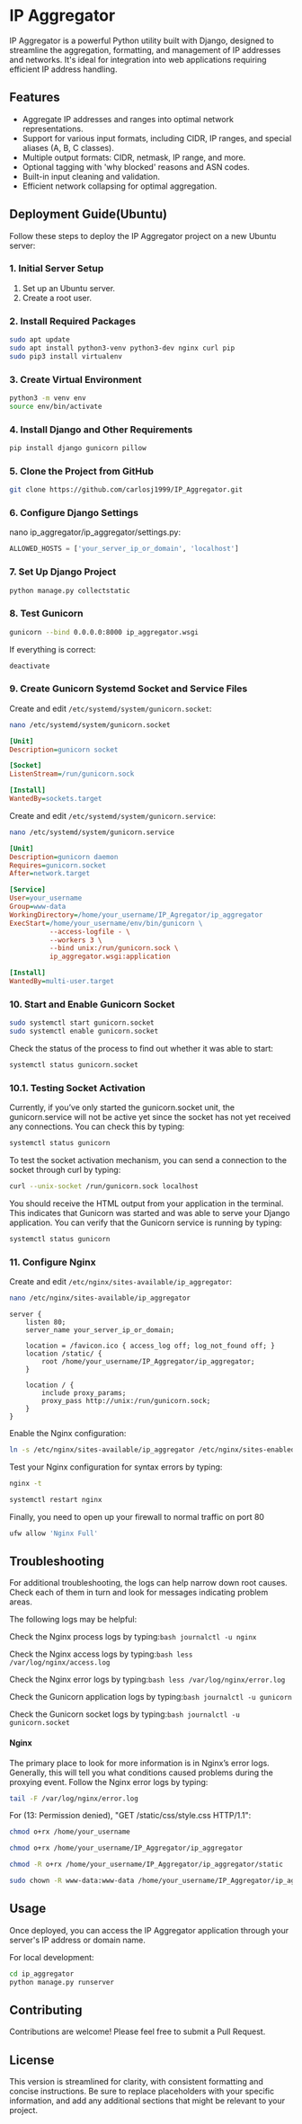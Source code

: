 # IP Aggregator

IP Aggregator is a powerful Python utility built with Django, designed to streamline the aggregation, formatting, and management of IP addresses and networks. It's ideal for integration into web applications requiring efficient IP address handling.

## Features

- Aggregate IP addresses and ranges into optimal network representations.
- Support for various input formats, including CIDR, IP ranges, and special aliases (A, B, C classes).
- Multiple output formats: CIDR, netmask, IP range, and more.
- Optional tagging with 'why blocked' reasons and ASN codes.
- Built-in input cleaning and validation.
- Efficient network collapsing for optimal aggregation.

## Deployment Guide(Ubuntu)

Follow these steps to deploy the IP Aggregator project on a new Ubuntu server:

### 1. Initial Server Setup

1. Set up an Ubuntu server.
2. Create a root user.

### 2. Install Required Packages

```bash
sudo apt update
sudo apt install python3-venv python3-dev nginx curl pip
sudo pip3 install virtualenv
```

### 3. Create  Virtual Environment

```bash
python3 -m venv env
source env/bin/activate
```

### 4. Install Django and Other Requirements

```bash
pip install django gunicorn pillow
```

### 5. Clone the Project from GitHub

```bash
git clone https://github.com/carlosj1999/IP_Aggregator.git
```

### 6. Configure Django Settings

nano ip_aggregator/ip_aggregator/settings.py:

```python
ALLOWED_HOSTS = ['your_server_ip_or_domain', 'localhost']
```

### 7. Set Up Django Project

```bash
python manage.py collectstatic
```

### 8. Test Gunicorn

```bash
gunicorn --bind 0.0.0.0:8000 ip_aggregator.wsgi
```
If everything is correct:
```bash
deactivate
```

### 9. Create Gunicorn Systemd Socket and Service Files

Create and edit `/etc/systemd/system/gunicorn.socket`:

```bash
nano /etc/systemd/system/gunicorn.socket
```

```ini
[Unit]
Description=gunicorn socket

[Socket]
ListenStream=/run/gunicorn.sock

[Install]
WantedBy=sockets.target
```

Create and edit `/etc/systemd/system/gunicorn.service`:

```bash
nano /etc/systemd/system/gunicorn.service
```
```ini
[Unit]
Description=gunicorn daemon
Requires=gunicorn.socket
After=network.target

[Service]
User=your_username
Group=www-data
WorkingDirectory=/home/your_username/IP_Agregator/ip_aggregator
ExecStart=/home/your_username/env/bin/gunicorn \
          --access-logfile - \
          --workers 3 \
          --bind unix:/run/gunicorn.sock \
          ip_aggregator.wsgi:application

[Install]
WantedBy=multi-user.target
```

### 10. Start and Enable Gunicorn Socket

```bash
sudo systemctl start gunicorn.socket
sudo systemctl enable gunicorn.socket
```
Check the status of the process to find out whether it was able to start:
```bash
systemctl status gunicorn.socket
```
### 10.1. Testing Socket Activation
Currently, if you’ve only started the gunicorn.socket unit, the gunicorn.service will not be active yet since the socket has not yet received any connections. You can check this by typing:
```bash
systemctl status gunicorn
```
To test the socket activation mechanism, you can send a connection to the socket through curl by typing:
```bash
curl --unix-socket /run/gunicorn.sock localhost
```
You should receive the HTML output from your application in the terminal. This indicates that Gunicorn was started and was able to serve your Django application. You can verify that the Gunicorn service is running by typing:
```bash
systemctl status gunicorn
```

### 11. Configure Nginx

Create and edit `/etc/nginx/sites-available/ip_aggregator`:

```bash
nano /etc/nginx/sites-available/ip_aggregator
```
```nginx
server {
    listen 80;
    server_name your_server_ip_or_domain;

    location = /favicon.ico { access_log off; log_not_found off; }
    location /static/ {
        root /home/your_username/IP_Aggregator/ip_aggregator;
    }

    location / {
        include proxy_params;
        proxy_pass http://unix:/run/gunicorn.sock;
    }
}
```

Enable the Nginx configuration:
```bash
ln -s /etc/nginx/sites-available/ip_aggregator /etc/nginx/sites-enabled
```
Test your Nginx configuration for syntax errors by typing:
```bash
nginx -t
```
```bash
systemctl restart nginx
```
Finally, you need to open up your firewall to normal traffic on port 80
```bash
ufw allow 'Nginx Full'
```

## Troubleshooting
For additional troubleshooting, the logs can help narrow down root causes. Check each of them in turn and look for messages indicating problem areas.

The following logs may be helpful:

Check the Nginx process logs by typing:```bash journalctl -u nginx```

Check the Nginx access logs by typing:```bash less /var/log/nginx/access.log```

Check the Nginx error logs by typing:```bash less /var/log/nginx/error.log```

Check the Gunicorn application logs by typing:```bash journalctl -u gunicorn```

Check the Gunicorn socket logs by typing:```bash journalctl -u gunicorn.socket```

#### Nginx

The primary place to look for more information is in Nginx’s error logs. Generally, this will tell you what conditions caused problems during the proxying event. Follow the Nginx error logs by typing:
```bash
tail -F /var/log/nginx/error.log
```
For (13: Permission denied), "GET /static/css/style.css HTTP/1.1":
```bash
chmod o+rx /home/your_username
```
```bash
chmod o+rx /home/your_username/IP_Aggregator/ip_aggregator
```
```bash
chmod -R o+rx /home/your_username/IP_Aggregator/ip_aggregator/static
```
```bash
sudo chown -R www-data:www-data /home/your_username/IP_Aggregator/ip_aggregator/static
```

## Usage

Once deployed, you can access the IP Aggregator application through your server's IP address or domain name.

For local development:

```bash
cd ip_aggregator
python manage.py runserver
```

## Contributing

Contributions are welcome! Please feel free to submit a Pull Request.

## License
This version is streamlined for clarity, with consistent formatting and concise instructions. Be sure to replace placeholders with your specific information, and add any additional sections that might be relevant to your project.
